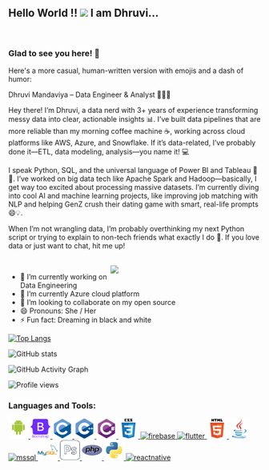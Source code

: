 

## Hello World !! <img src="https://raw.githubusercontent.com/syedareehaquasar/syedareehaquasar/master/gifs/Hi.gif" width="30px"> I am Dhruvi...</h2>
<br />

### Glad to see you here! 🤩 &nbsp;


Here's a more casual, human-written version with emojis and a dash of humor:

Dhruvi Mandaviya – Data Engineer & Analyst 🚀👩‍💻

Hey there! I’m Dhruvi, a data nerd with 3+ years of experience transforming messy data into clear, actionable insights 📊. I’ve built data pipelines that are more reliable than my morning coffee machine ☕, working across cloud platforms like AWS, Azure, and Snowflake. If it’s data-related, I’ve probably done it—ETL, data modeling, analysis—you name it! 💻

I speak Python, SQL, and the universal language of Power BI and Tableau 🐍💡. I’ve worked on big data tech like Apache Spark and Hadoop—basically, I get way too excited about processing massive datasets. I’m currently diving into cool AI and machine learning projects, like improving job matching with NLP and helping GenZ crush their dating game with smart, real-life prompts 😄💡.

When I’m not wrangling data, I’m probably overthinking my next Python script or trying to explain to non-tech friends what exactly I do 🤔. If you love data or just want to chat, hit me up!

<br />
<img align="right" img src="https://raw.githubusercontent.com/akshitagupta15june/akshitagupta15june/master/200w.webp" width="300px">
  


- 🔭 I’m currently working on Data Engineering
- 🌱 I’m currently Azure cloud platform
- 👯 I’m looking to collaborate on my open source
- 😄 Pronouns: She / Her
- ⚡ Fun fact: Dreaming in black and white

[![Top Langs](https://github-readme-stats.vercel.app/api/top-langs/?username=dhruvimandaviya)](https://github.com/anuraghazra/github-readme-stats)

![GitHub stats](https://github-readme-stats.vercel.app/api?username=dhruvimandaviya&show_icons=true)  

![GitHub Activity Graph](https://activity-graph.herokuapp.com/graph?username=dhruvimandaviya)  

![Profile views](https://gpvc.arturio.dev/dhruvimandaviya)  

<h3 align="left">Languages and Tools:</h3>
<p align="left"> <a href="https://developer.android.com" target="_blank"> <img src="https://raw.githubusercontent.com/devicons/devicon/master/icons/android/android-original-wordmark.svg" alt="android" width="40" height="40"/> </a> <a href="https://getbootstrap.com" target="_blank"> <img src="https://raw.githubusercontent.com/devicons/devicon/master/icons/bootstrap/bootstrap-plain-wordmark.svg" alt="bootstrap" width="40" height="40"/> </a> <a href="https://www.cprogramming.com/" target="_blank"> <img src="https://raw.githubusercontent.com/devicons/devicon/master/icons/c/c-original.svg" alt="c" width="40" height="40"/> </a> <a href="https://www.w3schools.com/cpp/" target="_blank"> <img src="https://raw.githubusercontent.com/devicons/devicon/master/icons/cplusplus/cplusplus-original.svg" alt="cplusplus" width="40" height="40"/> </a> <a href="https://www.w3schools.com/cs/" target="_blank"> <img src="https://raw.githubusercontent.com/devicons/devicon/master/icons/csharp/csharp-original.svg" alt="csharp" width="40" height="40"/> </a> <a href="https://www.w3schools.com/css/" target="_blank"> <img src="https://raw.githubusercontent.com/devicons/devicon/master/icons/css3/css3-original-wordmark.svg" alt="css3" width="40" height="40"/> </a> <a href="https://firebase.google.com/" target="_blank"> <img src="https://www.vectorlogo.zone/logos/firebase/firebase-icon.svg" alt="firebase" width="40" height="40"/> </a> <a href="https://flutter.dev" target="_blank"> <img src="https://www.vectorlogo.zone/logos/flutterio/flutterio-icon.svg" alt="flutter" width="40" height="40"/> </a> <a href="https://www.w3.org/html/" target="_blank"> <img src="https://raw.githubusercontent.com/devicons/devicon/master/icons/html5/html5-original-wordmark.svg" alt="html5" width="40" height="40"/> </a> <a href="https://www.java.com" target="_blank"> <img src="https://raw.githubusercontent.com/devicons/devicon/master/icons/java/java-original.svg" alt="java" width="40" height="40"/> </a> <a href="https://www.microsoft.com/en-us/sql-server" target="_blank"> <img src="https://www.svgrepo.com/show/303229/microsoft-sql-server-logo.svg" alt="mssql" width="40" height="40"/> </a> <a href="https://www.mysql.com/" target="_blank"> <img src="https://raw.githubusercontent.com/devicons/devicon/master/icons/mysql/mysql-original-wordmark.svg" alt="mysql" width="40" height="40"/> </a> <a href="https://www.photoshop.com/en" target="_blank"> <img src="https://raw.githubusercontent.com/devicons/devicon/master/icons/photoshop/photoshop-line.svg" alt="photoshop" width="40" height="40"/> </a> <a href="https://www.php.net" target="_blank"> <img src="https://raw.githubusercontent.com/devicons/devicon/master/icons/php/php-original.svg" alt="php" width="40" height="40"/> </a> <a href="https://www.python.org" target="_blank"> <img src="https://raw.githubusercontent.com/devicons/devicon/master/icons/python/python-original.svg" alt="python" width="40" height="40"/> </a> <a href="https://reactnative.dev/" target="_blank"> <img src="https://reactnative.dev/img/header_logo.svg" alt="reactnative" width="40" height="40"/> </a> </p>
